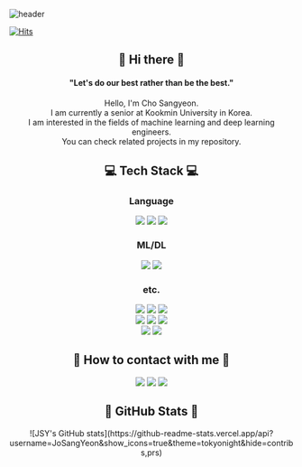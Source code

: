 <!--
**JoSangYeon/JoSangYeon** is a ✨ _special_ ✨ repository because its `README.md` (this file) appears on your GitHub profile.

Here are some ideas to get you started:

- 🔭 I’m currently working on ...
- 🌱 I’m currently learning ...
- 👯 I’m looking to collaborate on ...
- 🤔 I’m looking for help with ...
- 💬 Ask me about ...
- 📫 How to reach me: ...
- 😄 Pronouns: ...
- ⚡ Fun fact: ...
-->
 ![header](https://capsule-render.vercel.app/api?type=waving&color=0:123456,100:9CCFFF&height=246&section=header&text=SangYeon%20Jo&fontSize=90&fontColor=BFCFFF)
  
  [![Hits](https://hits.seeyoufarm.com/api/count/incr/badge.svg?url=https%3A%2F%2Fgithub.com%2FJoSangYeon&count_bg=%2379C83D&title_bg=%23555555&icon=&icon_color=%23E7E7E7&title=hits&edge_flat=false)](https://hits.seeyoufarm.com)

<h2 align="center">👋 Hi there 👋</h2>
<div align="center">
  <h4>"Let's do our best rather than be the best."</h4>
  
  Hello, I'm Cho Sangyeon.<br>
I am currently a senior at Kookmin University in Korea.<br>
I am interested in the fields of machine learning and deep learning engineers.<br>
You can check related projects in my repository.
</div>

<h2 align="center">💻 Tech Stack 💻</h2>
<h3 align="center">Language</h3>
<p align="center">
  <img src="https://img.shields.io/badge/-Python-brightgreen?style=flat-square&logo=python&logoColor=white"/>
  <img src="https://img.shields.io/badge/-Java-yellowgreen?style=flat-square&logo=java&logoColor=white"/>
  <img src="https://img.shields.io/badge/-C%2FC%2B%2B-informational?style=flat-square&logo=C%2B%2B&logoColor=white"/>
</p>
<h3 align="center">ML/DL</h3>
<p align="center">
  <img src="https://img.shields.io/badge/-PyTorch-orange?style=flat-square&logo=Pytorch&logoColor=white"/>
  <img src="https://img.shields.io/badge/-TensorFlow-critical?style=flat-square&logo=Tensorflow&logoColor=white"/>
</p>
<h3 align="center">etc.</h3>
<p align="center">
  <img src="https://img.shields.io/badge/-SQL-lightgrey?style=flat-square&logo=MySQL&logoColor=white"/>
  <img src="https://img.shields.io/badge/-Scala-lightgrey?style=flat-square&logo=Scala&logoColor=white"/>
  <img src="https://img.shields.io/badge/-Unity-lightgrey?style=flat-square&logo=Unity&logoColor=white"/>
  <br>
  <img src="https://img.shields.io/badge/-VS Code-blueviolet?style=flat-square&logo=Visual Studio Code&logoColor=white"/>
  <img src="https://img.shields.io/badge/-JetBrains Editor-ff69b4?style=flat-square&logo=JetBrains&logoColor=white"/>
  <img src="https://img.shields.io/badge/-Eclipse-0500A1?style=flat-square&logo=Eclipse IDE&logoColor=white"/>
  <br>
  <img src="https://img.shields.io/badge/-Windows-4CADF7?style=flat-square&logo=Windows&logoColor=white"/>
  <img src="https://img.shields.io/badge/-Ubuntu-CAE422?style=flat-square&logo=Ubuntu&logoColor=white"/>
</p>

<h2 align="center">📱 How to contact with me 📱</h2>
<p align="center">
  <a href="mailto:whtkddus98@gmail.com"><img src="https://img.shields.io/badge/-Gmail-red?style=flat-square&logo=Gmail&logoColor=white"/></a>
  <a href="mailto:whtkddus98@kookmin.ac.kr"><img src="https://img.shields.io/badge/-School Mail-0EE957?style=flat-square&logo=Angular Universal&logoColor=white"/></a>
  <a href="https://jsy-coding-blog.tistory.com/"><img src="https://img.shields.io/badge/-BLOG-CEF54D?style=flat-square&logo=Storyblok&logoColor=white"/></a>
</p>

<h2 align="center">🌟 GitHub Stats 🌟</h2>
<div align="center">
  ![JSY's GitHub stats](https://github-readme-stats.vercel.app/api?username=JoSangYeon&show_icons=true&theme=tokyonight&hide=contribs,prs)
</div>
